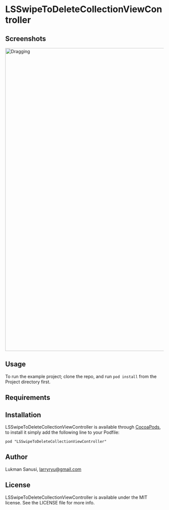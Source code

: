 # LSSwipeToDeleteCollectionViewController

## Screenshots

<!-- Github -->
<img src="https://raw.github.com/larryryu/LSSwipeToDeleteCollectionViewController/master/Screenshots/Dragging.png" alt="Dragging" height="960" width="640" />

<!-- Local -->
<!-- <img src="Screenshots/Dragging.png" alt="Dragging" height="960" width="640" /> -->

## Usage

To run the example project; clone the repo, and run `pod install` from the Project directory first.

## Requirements

## Installation

LSSwipeToDeleteCollectionViewController is available through [CocoaPods](http://cocoapods.org), to install
it simply add the following line to your Podfile:

    pod "LSSwipeToDeleteCollectionViewController"

## Author

Lukman Sanusi, larryryu@gmail.com

## License

LSSwipeToDeleteCollectionViewController is available under the MIT license. See the LICENSE file for more info.

